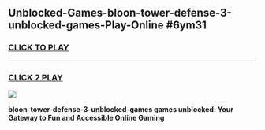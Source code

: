 
## Unblocked-Games-bloon-tower-defense-3-unblocked-games-Play-Online #6ym31
<h3>
<a href="https://news.freeplayer.one?title=bloon-tower-defense-3-unblocked-games&ref=3">CLICK TO PLAY</a></h3>
<hr>

<h3>
<a href="https://news.freeplayer.one?title=bloon-tower-defense-3-unblocked-games&ref=3">CLICK 2 PLAY</a>
  
</h3>

<a href="https://news.freeplayer.one?title=bloon-tower-defense-3-unblocked-games&ref=3"><img src="https://clearcache.store/games.png"></a>


**bloon-tower-defense-3-unblocked-games games unblocked: Your Gateway to Fun and Accessible Online Gaming**
